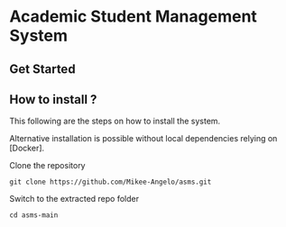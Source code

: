 # Academic Student Management System

## Get Started 

## How to install ?
This following are the steps on how to install the system.

Alternative installation is possible without local dependencies relying on [Docker].

Clone the repository
```
git clone https://github.com/Mikee-Angelo/asms.git
```

Switch to the extracted repo folder
```
cd asms-main
```

